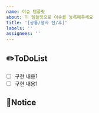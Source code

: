 ```yaml
---
name: 이슈 템플릿
about: 이 템플릿으로 이슈를 등록해주세요
title: '[공통/행사 전/후]'
labels: ''
assignees: ''
---
```


## ✏️ToDoList

- [ ] 구현 내용1
- [ ] 구현 내용1

## 🚨Notice

<br>
